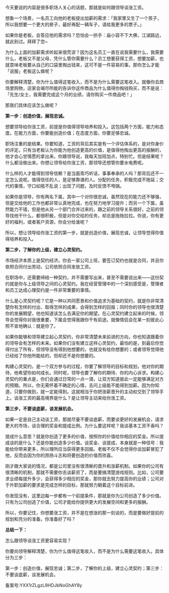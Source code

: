 今天要说的内容是很多职场人关心的话题，那就是如何跟领导谈涨工资。

想象一个场景，一名员工向他的老板提出加薪的需求：「我家里又生了一个孩子，所以我想要一个更大的房子，最好再配一辆车子，请给我更多的票子。」

如果你是老板，会答应他的需求吗？恐怕会一拱手：庙小容不下大佛，江湖路远，就此别过。拜拜了您\~

为什么上面的加薪需求听起来很荒谬？因为这名员工一直在说我需要什么，我需要什么，老板又不是父母，凭什么管你需要什么？员工想要获得工资，想要加薪，也就意味老板要从自己的口袋里掏出钱来，这可不是一件容易的事。那你怎么才能「说服」老板这么做呢？

你要解释清楚，你为什么值得这笔收入，而不是为什么需要这笔收入。就像你去商场里购物，店家会竭尽所能的告诉你这件商品为什么值得你掏钱购买，而不是说：「先生/女士，我需要完成这个月的业绩，请你购买一件商品吧！」

那我们具体应该怎么做呢？

**第一步：创造价值，展现忠诚。**

想要领导给你涨工资，前提是你值得领导培养和投入。这包括两个方面，能力和态度。在能力方面，你要能创造价值；在态度方面，你要足够忠诚。

职场注重的是结果。你要知道，工资的背后其实是有一个评估体系的，是对你身价的评定。只有当老板认为你能为他创造更高的价值，是值得他掏出更高的报酬的，他才会心甘情愿的拿出来。你跟领导说，我每天加班加点，特别忙。但是结果呢？什么都没做出来。你想让领导给你涨工资，那领导还想管你要水电费呢。

什么样的人才能得到领导信赖？是当面乖巧听话，事事奉承的人吗？那背后还不一定怎么说呢。值得信任的人，是足够靠谱的人。分配的任务，积极完成不拖延；交代的事情，守口如瓶不乱说；出现了问题，及时反馈不甩锅。

如果你是领导，你有两名下属，其中一个对你很忠诚，虽然现在的能力还不够强，但是交给他的工作也都非常认真地完成，也在努力地学习提升；而另一个下属，虽然能力不错，但是他从另一个部门合并过来的，跟之前的领导关系很好，之前的领导找他干什么，都很积极，但是对你交给的任务，却总是拖拖拉拉。你说，你有更好的福利，或者客户资源，你会分给谁呢？

所以，想让领导给你涨工资的第一步，就是创造价值，展现忠诚，让领导觉得你值得培养和投入。

**第二步，了解你的上级，建立心灵契约。**

市场经济本质上是契约经济。你去一家公司上班，要签订契约也就是合同，并且你依照合同付出劳动，公司依照合同发放工资。

在职场中，还需要缔结一种契约，并不需要写出来，甚至不需要说出来——这份契约就是你与上级领导之间的心灵契约。我在经营管理中的一个深刻感受是，管理者和员工达成心理契约是一件非常重要的事情。  

什么是心灵契约呢？它是一种以共同愿景和价值追求为基础的契约，就是你非常清楚你有怎样的付出、取得怎样的成果，会得到怎样的回报；同时你的领导也很清楚你的发展期望，他也知道该怎么去满足你的期望。在心灵契约建立起来的时候，领导会觉得你对我很重要，下属会觉得我跟你干有前途。就像情侣会在某一刻彼此心照不宣地确认：就是你了。

如果你能够和领导建立起心灵契约，你非常清楚未来前进的方向，你也知道跟着你的领导会有怎样的未来。如果你们没有建立这样心灵契约，最怕的是，到最后你觉得付出了所有，但领导没有得到他想要的，也就没有给你想要的；或者领导觉得他已经给了你他所能给的，但却还不是你想要的。

构建心灵契约，是一个双方参与的过程，你要了解领导的目标和规划，他对你的期待，他希望你如何成长。同时呢，领导也要了解你的期待、你的内心诉求。构建心灵契约的重点是，你们会通过日常的一点一滴，让双方知道彼此一定能够满足对方的预期。所以，你无需怀着不确定的心情，去问上级能不能得到加薪。因为你知道，只要你做到，就一定能得到。这就相当于你把涨薪晋升的主动权交到了领导手上。谈涨工资的最高境界是什么？是让领导主动来给你涨工资。

**第三步，不要谈底薪，谈发展机会。**

如果一定是自己主动谈工资，那就尽量不要谈底薪，而要谈更好的发展机会，请求更大的市场，谈合理的奖金和提成比例。为什么要这样呢？我谈基本工资不香吗？

提成什么意思？就是你创造了更多的价值，按照你的价值给你相应的奖金。所以提成谈的是什么？还是你能创造多少价值。谈奖金、谈提成，本身就是一种信号：我能给你带来更多，所以理所应当获得更多回报。老板不仅不会觉得你谈加薪冒犯了他，反而会因为你的昂扬斗志和将要创造的价值而欣喜。

刚才跟大家说的情况，都是公司里没有很清晰的晋升和涨薪机制。如果你的公司有很清晰的机制，那就不需要你去谈薪资了，而是要搞清楚游戏规则。比如，公司要求业绩每提升多少，会获得多少相应的奖金，那你就去努力提高你的业绩；公司对于升职加薪的要求是完成怎样的目标，那就努力朝着这个目标前进。

你发现没有，这里边每一步都有一个前提条件，那就是你为公司创造了多少价值。只有为公司创造了价值，公司才能给你提供更大的发展空间和更多的报酬。

所以，你要记住，你想要涨工资，并不是在想涨的那一刻谈的，而是要做好提前的规划和充分的准备。你准备好了吗？

**总结一下：**

怎么跟领导谈涨工资更容易实现？

你要向领导解释清楚，你为什么值得这笔收入，而不是为什么需要这笔收入。具体分为三步：

第一步：创造价值，展现忠诚；第二步，了解你的上级，建立心灵契约；第三步：不要谈底薪，谈发展机会。

备案号:YXX1rZLgzL9HDJbNoGhAY8y